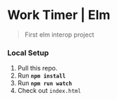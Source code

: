 # Work Timer | Elm
> First elm interop project

### Local Setup
1. Pull this repo.
1. Run __`npm install`__
1. Run __`npm run watch`__
1. Check out `index.html`
